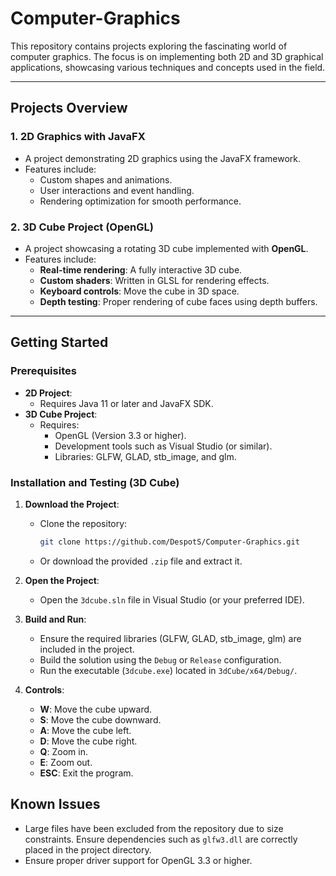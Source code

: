 # Computer-Graphics

This repository contains projects exploring the fascinating world of computer graphics. The focus is on implementing both 2D and 3D graphical applications, showcasing various techniques and concepts used in the field.

---

## Projects Overview

### 1. 2D Graphics with JavaFX
- A project demonstrating 2D graphics using the JavaFX framework.
- Features include:
  - Custom shapes and animations.
  - User interactions and event handling.
  - Rendering optimization for smooth performance.

### 2. 3D Cube Project (OpenGL)
- A project showcasing a rotating 3D cube implemented with **OpenGL**.
- Features include:
  - **Real-time rendering**: A fully interactive 3D cube.
  - **Custom shaders**: Written in GLSL for rendering effects.
  - **Keyboard controls**: Move the cube in 3D space.
  - **Depth testing**: Proper rendering of cube faces using depth buffers.

---

## Getting Started

### Prerequisites
- **2D Project**:
  - Requires Java 11 or later and JavaFX SDK.
- **3D Cube Project**:
  - Requires:
    - OpenGL (Version 3.3 or higher).
    - Development tools such as Visual Studio (or similar).
    - Libraries: GLFW, GLAD, stb_image, and glm.

### Installation and Testing (3D Cube)

1. **Download the Project**:
   - Clone the repository:
     ```bash
     git clone https://github.com/DespotS/Computer-Graphics.git
     ```
   - Or download the provided `.zip` file and extract it.

2. **Open the Project**:
   - Open the `3dcube.sln` file in Visual Studio (or your preferred IDE).

3. **Build and Run**:
   - Ensure the required libraries (GLFW, GLAD, stb_image, glm) are included in the project.
   - Build the solution using the `Debug` or `Release` configuration.
   - Run the executable (`3dcube.exe`) located in `3dCube/x64/Debug/`.

4. **Controls**:
   - **W**: Move the cube upward.
   - **S**: Move the cube downward.
   - **A**: Move the cube left.
   - **D**: Move the cube right.
   - **Q**: Zoom in.
   - **E**: Zoom out.
   - **ESC**: Exit the program.


## Known Issues
- Large files have been excluded from the repository due to size constraints. Ensure dependencies such as `glfw3.dll` are correctly placed in the project directory.
- Ensure proper driver support for OpenGL 3.3 or higher.




